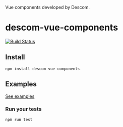 Vue components developed by Descom.

# descom-vue-components

[![Build Status](https://travis-ci.org/descom-es/descom-vue-components.svg?branch=master)](https://travis-ci.org/descom-es/descom-vue-components)

## Install
```
npm install descom-vue-components
```

## Examples

[See examples](https://github.com/descom-es/descom-vue-components/tree/master/examples)

### Run your tests
```
npm run test
```
